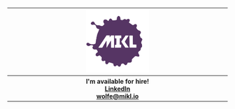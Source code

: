 <div align="center">
  <table>
    <thead>
      <tr>
        <th colspan="3" width="800px">
          <div>
            <a href="https://mikl.io" target="_blank">
              <img
                width="144px"
                height="144px"
                src="./img/mikl-logo.svg"
                alt="MIKL icon"
              />
            </a>
          </div>
        </th>
      </tr>
    </thead>
    <tr>
      <th colspan="3">
        <div>
          <span>I'm available for hire!</span>
          <br />
          <a href="https://www.linkedin.com/in/miklwolfe/" target="_blank"
            >LinkedIn</a
          >
          <br />
          <a href="mailto:wolfe@mikl.io" target="_blank">wolfe@mikl.io</a>
        </div>
      </th>
    </tr>
  </table>
</div>
